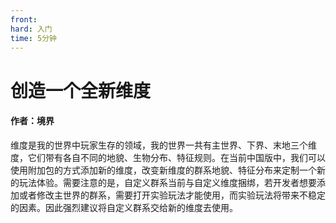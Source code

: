 ```yaml
---
front:
hard: 入门
time: 5分钟
---
```


# 创造一个全新维度



#### 作者：境界



维度是我的世界中玩家生存的领域，我的世界一共有主世界、下界、末地三个维度，它们带有各自不同的地貌、生物分布、特征规则。在当前中国版中，我们可以使用附加包的方式添加新的维度，改变新维度的群系地貌、特征分布来定制一个新的玩法体验。需要注意的是，自定义群系当前与自定义维度捆绑，若开发者想要添加或者修改主世界的群系，需要打开实验玩法才能使用，而实验玩法将带来不稳定的因素。因此强烈建议将自定义群系交给新的维度去使用。


